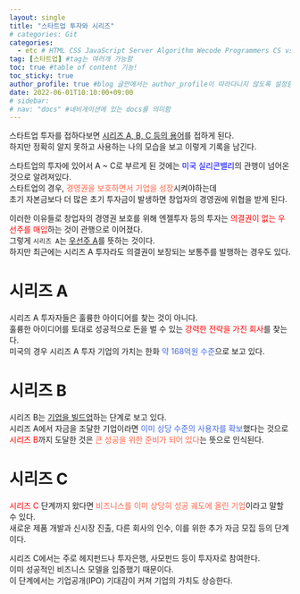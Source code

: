 ```yaml
---
layout: single
title: "스타트업 투자와 시리즈"
# categories: Git
categories:
  - etc # HTML CSS JavaScript Server Algorithm Wecode Programmers CS vsCode
tag: [스타트업] #tag는 여러개 가능함
toc: true #table of content 기능!
toc_sticky: true
author_profile: true #blog 글안에서는 author_profile이 따라다니지 않도록 설정함
date: 2022-06-01T10:10:00+09:00  
# sidebar:
# nav: "docs" #네비게이션에 있는 docs를 의미함
---
```

스타트업 투자를 접하다보면 <u>시리즈 A, B, C 등의 용어</u>를 접하게 된다.  
하지만 정확히 알지 못하고 사용하는 나의 모습을 보고 이렇게 기록을 남긴다.  

스타트업의 투자에 있어서 A ~ C로 부르게 된 것에는 <span style="color:blue">미국 실리콘밸리</span>의 관행이 넘어온 것으로 알려져있다.  
스타트업의 경우, <span style="color:tomato">경영권을 보호하면서 기업을 성장</span>시켜야하는데  
초기 자본금보다 더 많은 초기 투자금이 발생하면 창업자의 경영권에 위협을 받게 된다.  

이러한 이유들로 창업자의 경영권 보호를 위해 엔젤투자 등의 투자는 <span style="color:red">의결권이 없는 우선주를 매입</span>하는 것이 관행으로 이어졌다.  
그렇게 `시리즈 A`는 <u>우선주 A</u>를 뜻하는 것이다.  
하지만 최근에는 시리즈 A 투자라도 의결권이 보장되는 보통주를 발행하는 경우도 있다.  

# 시리즈 A
시리즈 A 투자자들은 훌륭한 아이디어를 찾는 것이 아니다.  
훌륭한 아이디어를 토대로 성공적으로 돈을 벌 수 있는 <span style="color:red">강력한 전략을 가진 회사</span>를 찾는다.  
미국의 경우 시리즈 A 투자 기업의 가치는 한화 <span style="color:royalblue">약 168억원 수준</span>으로 보고 있다.  

# 시리즈 B
시리즈 B는 <u>기업을 빌드업</u>하는 단계로 보고 있다.  
시리즈 A에서 자금을 조달한 기업이라면 <span style="color:royalblue">이미 상당 수준의 사용자를 확보</span>했다는 것으로  
<span style="color:red">시리즈 B</span>까지 도달한 것은 <span style="color:tomato">큰 성공을 위한 준비가 되어 있다</span>는 뜻으로 인식된다.  

# 시리즈 C
<span style="color:red">시리즈 C</span> 단계까지 왔다면 <span style="color:tomato">비즈니스를 이미 상당히 성공 궤도에 올린 기업</span>이라고 말할 수 있다.  
새로운 제품 개발과 신시장 진출, 다른 회사의 인수, 이를 위한 추가 자금 모집 등의 단계이다.  

시리즈 C에서는 주로 헤지펀드나 투자은행, 사모펀드 등이 투자자로 참여한다.  
이미 성공적인 비즈니스 모델을 입증했기 때문이다.  
이 단계에서는 기업공개(IPO) 기대감이 커져 기업의 가치도 상승한다.  



<!-- <span style="color:royalblue"> -->

<!-- ### 2. Link 넣기

```

유형 1: (설명어를 입력) : [gunhee's coding blog](https://gunhee-jeong.github.io/)
유형 2: (URL 자동연결) : <https://gunhee-jeong.github.io/>
유형 3: (동일 파일 내 '문단으로 이동') : [1. Header로 이동](###-1-header)

```

유형 1: (설명어를 입력) : [gunhee's coding blog](https://gunhee-jeong.github.io/)
유형 2: (URL 자동연결) : <https://gunhee-jeong.github.io/>
유형 3: (동일 파일 내 '문단으로 이동') : [1. Header로 이동](#1-header)
유형 3의 방법

1. 특수문자를 제거
2. 스페이스는 -로 바꾸고
3. 대문자는 소문자로!
   그래서 ### 1. Header -> #1-header

## Link: [google][https://www.google.com/]

### 3. 수평선

```

---

```

---

### 4. 라인 바꾸기

```

스페이스바를 2번 눌러주면 다음칸으로
이동할 수 있어요!

```

---

스페이스바를 2번 눌러주면
다음칸으로 이동할 수 있어요!

### 5. list 만들기

```

1. 1번
2. 2번
3. 3번

- 순서없는 list
  - 순서없는 list
    - 순서없는 list

```

1. 1번
2. 2번
3. 3번

- 순서없는 list
  - 순서없는 list
    - 순서없는 list

---

### 6. font 관련

```

**진하게** -> 볼드
_기울여서_ -> 이탤릭체
~~취소선~~ -> 취소선

<ul>밑줄넣기</ul> -> 밑줄
<span style="color:red">빨간 글씨</span> -> 글자색
이것이 `인라인` 입니다 -> 인라인 코드
```

**진하게** -> 볼드
_기울여서_ -> 이탤릭체
~~취소선~~ -> 취소선
<u>밑줄넣기</u> -> 밑줄
<span style="color:red">빨간 글씨</span>
이것이 `인라인` 입니다 -> 인라인 코드

---

### 7. 인용구문

```
> coding
>
> > JavaScript
> >
> > > 내가 프짱!
```

> coding
>
> > JavaScript
> >
> > > 내가 프짱!

---

### 8. 이미지 삽입

```
유형1: ('사이즈를 조절' -> HTML 태그 사용) : <img src="https://gunhee-jeong.github.io/assets/images/blogLogo.png" width="300" height="200">
유형2: (이미지 삽입 후 -> 링크 걸기)
[![이미지](https://gunhee-jeong.github.io/assets/images/blogLogo/blogLogo.png)](https://gunhee-jeong.github.io/)
```

유형1: ('사이즈를 조절' -> HTML 태그 사용) : <img src="https://gunhee-jeong.github.io/assets/images/blogLogo.png" width="300" height="200">
유형2: (이미지 삽입 후 -> 링크 걸기)
[![이미지](https://gunhee-jeong.github.io/assets/images/blogLogo.png)](https://gunhee-jeong.github.io/)

### 9. 표 만들기

```
||국어|영어|
| :--- | ---: | :--: |
|건희 | 100점 | 100점
|철수 | 100점 | 100점
```

|      |  국어 | 영어  |
| :--- | ----: | :---: |
| 건희 | 100점 | 100점 |
| 철수 | 100점 | 100점 |

> - header를 넣고 싶은 경우 ---을 사용하고 :을 이용하여 정렬에 사용함!

### 10. 토글 만들기

```
<details>
<summary>여기를 누르세요</summary>
<div markdown="1">
숨겨진 내용
</div>
</details>
```

<details>
<summary>여기를 누르세요</summary>
<div markdown="1">
숨겨진 내용
</div>
</details> -->
